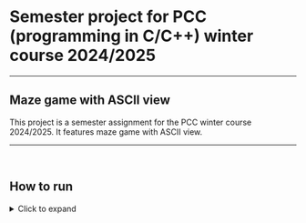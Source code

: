 <!---
# Semester project for PCC (programming in C/C++) winter course 2024/2025

---

## Infinitely generating maze with pseudo 3D ASCII view

This project is a semester assignment for the PCC winter course 2024/2025. It features an infinitely generating maze with a pseudo 3D ASCII view.

---

&nbsp;

## How to run

<details><summary>Click to expand</summary>
&nbsp;

Nothing here yet
   
</details>
-->

# Semester project for PCC (programming in C/C++) winter course 2024/2025

---

## Maze game with ASCII view

This project is a semester assignment for the PCC winter course 2024/2025. It features maze game with ASCII view.

---

&nbsp;

## How to run

<details><summary>Click to expand</summary>
&nbsp;

Nothing here yet
   
</details>
